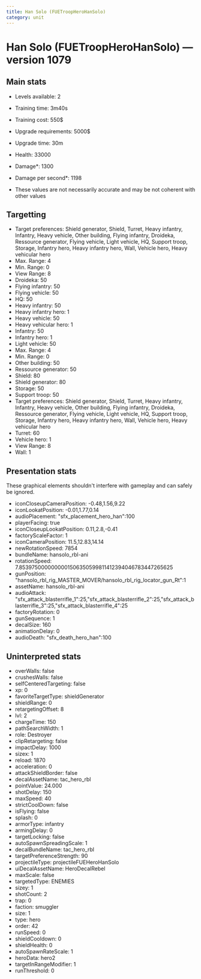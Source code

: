 ```yaml
---
title: Han Solo (FUETroopHeroHanSolo)
category: unit
---
```


# Han Solo (FUETroopHeroHanSolo) — version 1079

## Main stats

  * Levels available: 2
  * Training time: 3m40s
  * Training cost: 550$
  * Upgrade requirements: 5000$
  * Upgrade time: 30m
  * Health: 33000
  * Damage*: 1300
  * Damage per second*: 1198

* These values are not necessarily accurate and may be not coherent with other values

## Targetting

  * Target preferences: Shield generator, Shield, Turret, Heavy infantry, Infantry, Heavy vehicle, Other building, Flying infantry, Droideka, Ressource generator, Flying vehicle, Light vehicle, HQ, Support troop, Storage, Infantry hero, Heavy infantry hero, Wall, Vehicle hero, Heavy vehicular hero
  * Max. Range: 4
  * Min. Range: 0
  * View Range: 8
  * Droideka: 50
  * Flying infantry: 50
  * Flying vehicle: 50
  * HQ: 50
  * Heavy infantry: 50
  * Heavy infantry hero: 1
  * Heavy vehicle: 50
  * Heavy vehicular hero: 1
  * Infantry: 50
  * Infantry hero: 1
  * Light vehicle: 50
  * Max. Range: 4
  * Min. Range: 0
  * Other building: 50
  * Ressource generator: 50
  * Shield: 80
  * Shield generator: 80
  * Storage: 50
  * Support troop: 50
  * Target preferences: Shield generator, Shield, Turret, Heavy infantry, Infantry, Heavy vehicle, Other building, Flying infantry, Droideka, Ressource generator, Flying vehicle, Light vehicle, HQ, Support troop, Storage, Infantry hero, Heavy infantry hero, Wall, Vehicle hero, Heavy vehicular hero
  * Turret: 60
  * Vehicle hero: 1
  * View Range: 8
  * Wall: 1

## Presentation stats

These graphical elements shouldn't interfere with gameplay and can safely be ignored.

  * iconCloseupCameraPosition: -0.48,1.56,9.22
  * iconLookatPosition: -0.01,1.77,0.14
  * audioPlacement: "sfx_placement_hero_han":100
  * playerFacing: true
  * iconCloseupLookatPosition: 0.11,2.8,-0.41
  * factoryScaleFactor: 1
  * iconCameraPosition: 11.5,12.83,14.14
  * newRotationSpeed: 7854
  * bundleName: hansolo_rbl-ani
  * rotationSpeed: 7.8539750000000001506350599811412394046783447265625
  * gunPosition: "hansolo_rbl_rig_MASTER_MOVER/hansolo_rbl_rig_locator_gun_Rt":1
  * assetName: hansolo_rbl-ani
  * audioAttack: "sfx_attack_blasterrifle_1":25,"sfx_attack_blasterrifle_2":25,"sfx_attack_blasterrifle_3":25,"sfx_attack_blasterrifle_4":25
  * factoryRotation: 0
  * gunSequence: 1
  * decalSize: 160
  * animationDelay: 0
  * audioDeath: "sfx_death_hero_han":100

## Uninterpreted stats

  * overWalls: false
  * crushesWalls: false
  * selfCenteredTargeting: false
  * xp: 0
  * favoriteTargetType: shieldGenerator
  * shieldRange: 0
  * retargetingOffset: 8
  * lvl: 2
  * chargeTime: 150
  * pathSearchWidth: 1
  * role: Destroyer
  * clipRetargeting: false
  * impactDelay: 1000
  * sizex: 1
  * reload: 1870
  * acceleration: 0
  * attackShieldBorder: false
  * decalAssetName: tac_hero_rbl
  * pointValue: 24.000
  * shotDelay: 150
  * maxSpeed: 40
  * strictCoolDown: false
  * isFlying: false
  * splash: 0
  * armorType: infantry
  * armingDelay: 0
  * targetLocking: false
  * autoSpawnSpreadingScale: 1
  * decalBundleName: tac_hero_rbl
  * targetPreferenceStrength: 90
  * projectileType: projectileFUEHeroHanSolo
  * uiDecalAssetName: HeroDecalRebel
  * maxScale: false
  * targetedType: ENEMIES
  * sizey: 1
  * shotCount: 2
  * trap: 0
  * faction: smuggler
  * size: 1
  * type: hero
  * order: 42
  * runSpeed: 0
  * shieldCooldown: 0
  * shieldHealth: 0
  * autoSpawnRateScale: 1
  * heroData: hero2
  * targetInRangeModifier: 1
  * runThreshold: 0

